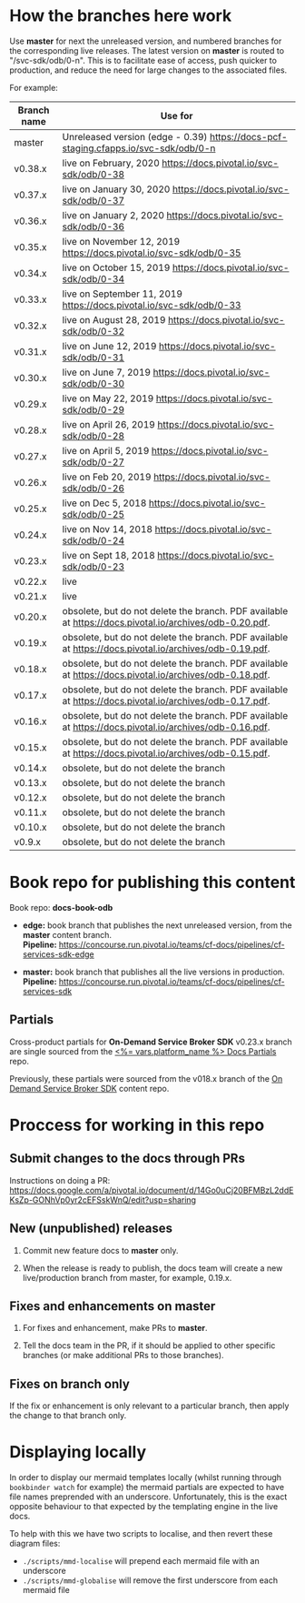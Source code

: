 
# How the branches here work

Use **master** for next the unreleased version, and numbered branches for the corresponding live releases.
The latest version on **master** is routed to "/svc-sdk/odb/0-n". This is to facilitate ease of access, push quicker to production, and reduce the need for large changes to the associated files.

For example:

| Branch name     | Use for|
|-----------------| ------|
| master          | Unreleased version (edge - 0.39) https://docs-pcf-staging.cfapps.io/svc-sdk/odb/0-n|
| v0.38.x         | live on February, 2020 https://docs.pivotal.io/svc-sdk/odb/0-38|
| v0.37.x         | live on January 30, 2020 https://docs.pivotal.io/svc-sdk/odb/0-37|
| v0.36.x         | live on January 2, 2020 https://docs.pivotal.io/svc-sdk/odb/0-36|
| v0.35.x         | live on November 12, 2019 https://docs.pivotal.io/svc-sdk/odb/0-35|
| v0.34.x         | live on October 15, 2019 https://docs.pivotal.io/svc-sdk/odb/0-34|
| v0.33.x         | live on September 11, 2019 https://docs.pivotal.io/svc-sdk/odb/0-33|
| v0.32.x         | live on August 28, 2019 https://docs.pivotal.io/svc-sdk/odb/0-32|
| v0.31.x         | live on June 12, 2019 https://docs.pivotal.io/svc-sdk/odb/0-31|
| v0.30.x         | live on June 7, 2019 https://docs.pivotal.io/svc-sdk/odb/0-30|
| v0.29.x         | live on May 22, 2019 https://docs.pivotal.io/svc-sdk/odb/0-29|
| v0.28.x         | live on April 26, 2019 https://docs.pivotal.io/svc-sdk/odb/0-28|
| v0.27.x         | live on April 5, 2019 https://docs.pivotal.io/svc-sdk/odb/0-27|
| v0.26.x         | live on Feb 20, 2019 https://docs.pivotal.io/svc-sdk/odb/0-26|
| v0.25.x         | live on Dec 5, 2018 https://docs.pivotal.io/svc-sdk/odb/0-25|
| v0.24.x         | live on Nov 14, 2018 https://docs.pivotal.io/svc-sdk/odb/0-24|
| v0.23.x         | live on Sept 18, 2018 https://docs.pivotal.io/svc-sdk/odb/0-23|
| v0.22.x         | live | https://docs.pivotal.io/svc-sdk/odb/0-22|
| v0.21.x         | live | https://docs.pivotal.io/svc-sdk/odb/0-21|
| v0.20.x         | obsolete, but do not delete the branch. PDF available at https://docs.pivotal.io/archives/odb-0.20.pdf. |
| v0.19.x         | obsolete, but do not delete the branch. PDF available at https://docs.pivotal.io/archives/odb-0.19.pdf. |
| v0.18.x         | obsolete, but do not delete the branch. PDF available at https://docs.pivotal.io/archives/odb-0.18.pdf. |
| v0.17.x         | obsolete, but do not delete the branch. PDF available at https://docs.pivotal.io/archives/odb-0.17.pdf. |
| v0.16.x         | obsolete, but do not delete the branch. PDF available at https://docs.pivotal.io/archives/odb-0.16.pdf. |
| v0.15.x         | obsolete, but do not delete the branch. PDF available at https://docs.pivotal.io/archives/odb-0.15.pdf. |
| v0.14.x         | obsolete, but do not delete the branch |
| v0.13.x         | obsolete, but do not delete the branch |
| v0.12.x         | obsolete, but do not delete the branch |
| v0.11.x         | obsolete, but do not delete the branch |
| v0.10.x         | obsolete, but do not delete the branch |
| v0.9.x          | obsolete, but do not delete the branch |

# Book repo for publishing this content

Book repo: **docs-book-odb**

* **edge:** book branch that publishes the next unreleased version, from the **master** content branch. <br>**Pipeline:** https://concourse.run.pivotal.io/teams/cf-docs/pipelines/cf-services-sdk-edge

* **master:** book branch that publishes all the live versions in production. <br>**Pipeline:** https://concourse.run.pivotal.io/teams/cf-docs/pipelines/cf-services-sdk

## Partials

Cross-product partials for **On-Demand Service Broker SDK** v0.23.x branch are single sourced from the [<%= vars.platform_name %> Docs Partials](https://github.com/pivotal-cf/docs-partials) repo.

Previously, these partials were sourced from the v018.x branch of the [On Demand Service Broker SDK](https://github.com/pivotal-cf/docs-on-demand-service-broker/tree/v0.18.x) content repo.

# Proccess for working in this repo

## Submit changes to the docs through PRs

Instructions on doing a PR: https://docs.google.com/a/pivotal.io/document/d/14Go0uCj20BFMBzL2ddEKsZp-GONhVp0yr2cEFSskWnQ/edit?usp=sharing

## New (unpublished) releases

1. Commit new feature docs to **master** only.

2. When the release is ready to publish, the docs team will create a new live/production branch from master, for example, 0.19.x.

## Fixes and enhancements on master

1. For fixes and enhancement, make PRs to **master**.

2. Tell the docs team in the PR, if it should be applied to other specific branches (or make additional PRs to those branches).

## Fixes on branch only

If the fix or enhancement is only relevant to a particular branch, then apply the change to that branch only.

# Displaying locally

In order to display our mermaid templates locally (whilst running through `bookbinder watch` for example) the mermaid partials are expected to have file names preprended with an underscore. Unfortunately, this is the exact opposite behaviour to that expected by the templating engine in the live docs.

To help with this we have two scripts to localise, and then revert these diagram files:
* `./scripts/mmd-localise` will prepend each mermaid file with an underscore
* `./scripts/mmd-globalise` will remove the first underscore from each mermaid file
